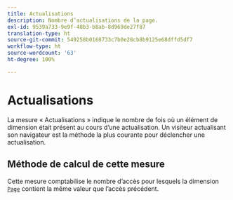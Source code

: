 ```yaml
---
title: Actualisations
description: Nombre d’actualisations de la page.
exl-id: 9539a733-9e9f-48b3-b8ab-8d969de27f87
translation-type: ht
source-git-commit: 549258b0168733c7b0e28cb8b9125e68dffd5df7
workflow-type: ht
source-wordcount: '63'
ht-degree: 100%

---
```


# Actualisations

La mesure « Actualisations » indique le nombre de fois où un élément de dimension était présent au cours d’une actualisation. Un visiteur actualisant son navigateur est la méthode la plus courante pour déclencher une actualisation.

## Méthode de calcul de cette mesure

Cette mesure comptabilise le nombre d’accès pour lesquels la dimension [`Page`](../dimensions/page.md) contient la même valeur que l’accès précédent.
